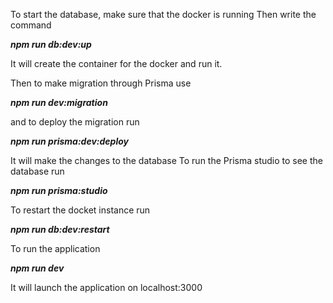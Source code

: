 To start the database, make sure that the docker is running
Then write the command

_**npm run db:dev:up**_

It will create the container for the docker and run it.

Then to make migration through Prisma use

**_npm run dev:migration_**

and to deploy the migration run

_**npm run prisma:dev:deploy**_

It will make the changes to the database
To run the Prisma studio to see the database run

_**npm run prisma:studio**_

To restart the docket instance run

_**npm run db:dev:restart**_


To run the application 

_**npm run dev**_

It will launch the application on localhost:3000
